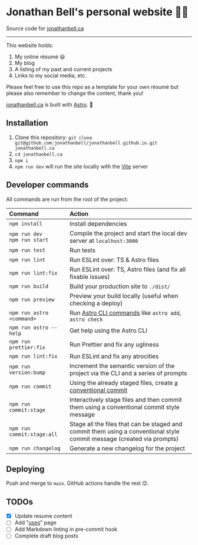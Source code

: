 # Jonathan Bell's personal website 👨‍💻

Source code for [jonathanbell.ca](https://www.jonathanbell.ca)

---

This website holds:

1. My online résumé 😃
1. My blog
1. A listing of my past and current projects
1. Links to my social media, etc.

Please feel free to use this repo as a template for your own résumé but please also remember to change the content, thank you!

[jonathanbell.ca](https://www.jonathanbell.ca) is built with [Astro](https://docs.astro.build). 🚀

## Installation

1. Clone this repository: `git clone git@github.com:jonathanbell/jonathanbell.github.io.git jonathanbell.ca`
1. `cd jonathanbell.ca`
1. `npm i`
1. `npm run dev` will run the site locally with the [Vite](https://vitejs.dev/) server

## Developer commands

All commands are run from the root of the project:

| Command                          | Action                                                                                                                 |
| :------------------------------- | :--------------------------------------------------------------------------------------------------------------------- |
| `npm install`                    | Install dependencies                                                                                                   |
| `npm run dev`<br>`npm run start` | Compile the project and start the local dev server at `localhost:3000`                                                 |
| `npm run test`                   | Run tests                                                                                                              |
| `npm run lint`                   | Run ESLint over: TS & Astro files                                                                                      |
| `npm run lint:fix`               | Run ESLint over: TS, Astro files (and fix all fixable issues)                                                          |
| `npm run build`                  | Build your production site to `./dist/`                                                                                |
| `npm run preview`                | Preview your build locally (useful when checking a deploy)                                                             |
| `npm run astro <command>`        | Run [Astro CLI commands](https://docs.astro.build/en/reference/cli-reference/) like `astro add`, `astro check`         |
| `npm run astro --help`           | Get help using the Astro CLI                                                                                           |
| `npm run prettier:fix`           | Run Prettier and fix any ugliness                                                                                      |
| `npm run lint:fix`               | Run ESLint and fix any atrocities                                                                                      |
| `npm run version:bump`           | Increment the semantic version of the project via the CLI and a series of prompts                                      |
| `npm run commit`                 | Using the already staged files, create [a conventional commit](https://www.conventionalcommits.org/en/v1.0.0/#summary) |
| `npm run commit:stage`           | Interactively stage files and then commit them using a conventional commit style message                               |
| `npm run commit:stage:all`       | Stage all the files that can be staged and commit them using a conventional style commit message (created via prompts) |
| `npm run changelog`              | Generate a new changelog for the project                                                                               |

## Deploying

Push and merge to `main`. GitHub actions handle the rest 😌.

## TODOs

- [x] Update resume content
- [ ] Add "[uses](https://github.com/wesbos/awesome-uses/)" page
- [ ] Add Markdown linting in pre-commit hook
- [ ] Complete draft blog posts
